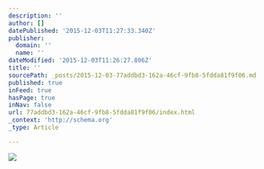 ```yaml
---
description: ''
author: []
datePublished: '2015-12-03T11:27:33.340Z'
publisher:
  domain: ''
  name: ''
dateModified: '2015-12-03T11:26:27.806Z'
title: ''
sourcePath: _posts/2015-12-03-77addbd3-162a-46cf-9fb8-5fdda81f9f06.md
published: true
inFeed: true
hasPage: true
inNav: false
url: 77addbd3-162a-46cf-9fb8-5fdda81f9f06/index.html
_context: 'http://schema.org'
_type: Article

---
```

![](file:///Users/rebeccapawloski/Desktop/Zibaldone.jpg)
